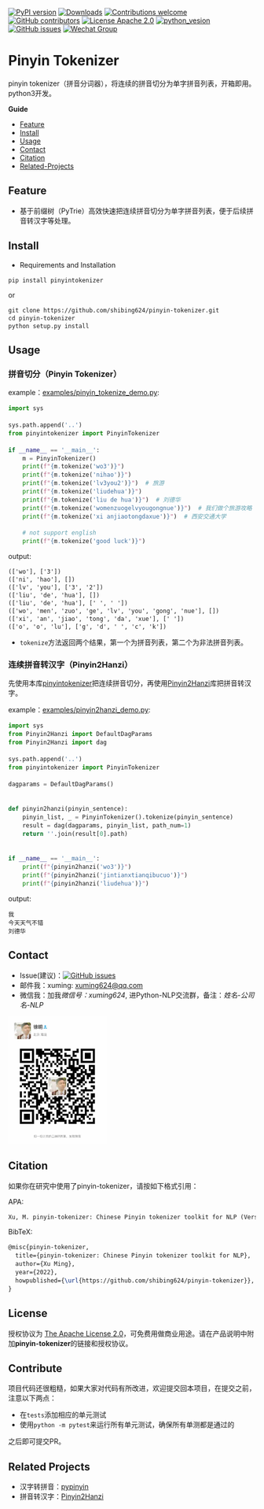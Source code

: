 [![PyPI version](https://badge.fury.io/py/pinyintokenizer.svg)](https://badge.fury.io/py/pinyin-tokenizer)
[![Downloads](https://static.pepy.tech/badge/pinyintokenizer)](https://pepy.tech/project/pinyin-tokenizer)
[![Contributions welcome](https://img.shields.io/badge/contributions-welcome-brightgreen.svg)](CONTRIBUTING.md)
[![GitHub contributors](https://img.shields.io/github/contributors/shibing624/pinyin-tokenizer.svg)](https://github.com/shibing624/pinyin-tokenizer/graphs/contributors)
[![License Apache 2.0](https://img.shields.io/badge/license-Apache%202.0-blue.svg)](LICENSE)
[![python_vesion](https://img.shields.io/badge/Python-3.5%2B-green.svg)](requirements.txt)
[![GitHub issues](https://img.shields.io/github/issues/shibing624/pinyin-tokenizer.svg)](https://github.com/shibing624/pinyin-tokenizer/issues)
[![Wechat Group](https://img.shields.io/badge/wechat-group-green.svg?logo=wechat)](#Contact)

# Pinyin Tokenizer
pinyin tokenizer（拼音分词器），将连续的拼音切分为单字拼音列表，开箱即用。python3开发。


**Guide**

- [Feature](#Feature)
- [Install](#install)
- [Usage](#usage)
- [Contact](#Contact)
- [Citation](#Citation)
- [Related-Projects](#Related-Projects)

## Feature

- 基于前缀树（PyTrie）高效快速把连续拼音切分为单字拼音列表，便于后续拼音转汉字等处理。

## Install

- Requirements and Installation

```
pip install pinyintokenizer
```

or

```
git clone https://github.com/shibing624/pinyin-tokenizer.git
cd pinyin-tokenizer
python setup.py install
```


## Usage

### 拼音切分（Pinyin Tokenizer）

example：[examples/pinyin_tokenize_demo.py](examples/pinyin_tokenize_demo.py):


```python
import sys

sys.path.append('..')
from pinyintokenizer import PinyinTokenizer

if __name__ == '__main__':
    m = PinyinTokenizer()
    print(f"{m.tokenize('wo3')}")
    print(f"{m.tokenize('nihao')}")
    print(f"{m.tokenize('lv3you2')}")  # 旅游
    print(f"{m.tokenize('liudehua')}")
    print(f"{m.tokenize('liu de hua')}")  # 刘德华
    print(f"{m.tokenize('womenzuogelvyougongnue')}")  # 我们做个旅游攻略
    print(f"{m.tokenize('xi anjiaotongdaxue')}")  # 西安交通大学

    # not support english
    print(f"{m.tokenize('good luck')}")
```

output:

```shell
(['wo'], ['3'])
(['ni', 'hao'], [])
(['lv', 'you'], ['3', '2'])
(['liu', 'de', 'hua'], [])
(['liu', 'de', 'hua'], [' ', ' '])
(['wo', 'men', 'zuo', 'ge', 'lv', 'you', 'gong', 'nue'], [])
(['xi', 'an', 'jiao', 'tong', 'da', 'xue'], [' '])
(['o', 'o', 'lu'], ['g', 'd', ' ', 'c', 'k'])
```
- `tokenize`方法返回两个结果，第一个为拼音列表，第二个为非法拼音列表。


### 连续拼音转汉字（Pinyin2Hanzi）
先使用本库[pinyintokenizer](https://pypi.org/project/pinyintokenizer/)把连续拼音切分，再使用[Pinyin2Hanzi](https://pypi.org/project/Pinyin2Hanzi/)库把拼音转汉字。

example：[examples/pinyin2hanzi_demo.py](examples/pinyin2hanzi_demo.py):


```python
import sys
from Pinyin2Hanzi import DefaultDagParams
from Pinyin2Hanzi import dag

sys.path.append('..')
from pinyintokenizer import PinyinTokenizer

dagparams = DefaultDagParams()


def pinyin2hanzi(pinyin_sentence):
    pinyin_list, _ = PinyinTokenizer().tokenize(pinyin_sentence)
    result = dag(dagparams, pinyin_list, path_num=1)
    return ''.join(result[0].path)


if __name__ == '__main__':
    print(f"{pinyin2hanzi('wo3')}")
    print(f"{pinyin2hanzi('jintianxtianqibucuo')}")
    print(f"{pinyin2hanzi('liudehua')}")
```

output:

```shell
我
今天天气不错
刘德华
```



## Contact

- Issue(建议)：[![GitHub issues](https://img.shields.io/github/issues/shibing624/pinyin-tokenizer.svg)](https://github.com/shibing624/pinyin-tokenizer/issues)
- 邮件我：xuming: xuming624@qq.com
- 微信我：加我*微信号：xuming624*, 进Python-NLP交流群，备注：*姓名-公司名-NLP*
<img src="docs/wechat.jpeg" width="200" />


## Citation

如果你在研究中使用了pinyin-tokenizer，请按如下格式引用：

APA:
```latex
Xu, M. pinyin-tokenizer: Chinese Pinyin tokenizer toolkit for NLP (Version 0.0.1) [Computer software]. https://github.com/shibing624/pinyin-tokenizer
```

BibTeX:
```latex
@misc{pinyin-tokenizer,
  title={pinyin-tokenizer: Chinese Pinyin tokenizer toolkit for NLP},
  author={Xu Ming},
  year={2022},
  howpublished={\url{https://github.com/shibing624/pinyin-tokenizer}},
}
```


## License


授权协议为 [The Apache License 2.0](LICENSE)，可免费用做商业用途。请在产品说明中附加**pinyin-tokenizer**的链接和授权协议。


## Contribute
项目代码还很粗糙，如果大家对代码有所改进，欢迎提交回本项目，在提交之前，注意以下两点：

 - 在`tests`添加相应的单元测试
 - 使用`python -m pytest`来运行所有单元测试，确保所有单测都是通过的

之后即可提交PR。


## Related Projects

- 汉字转拼音：[pypinyin](https://github.com/mozillazg/python-pinyin)
- 拼音转汉字：[Pinyin2Hanzi](https://github.com/letiantian/Pinyin2Hanzi)

